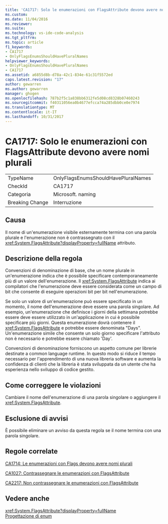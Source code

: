 ```yaml
---
title: 'CA1717: Solo le enumerazioni con FlagsAttribute devono avere nomi plurali | Documenti Microsoft'
ms.custom: 
ms.date: 11/04/2016
ms.reviewer: 
ms.suite: 
ms.technology: vs-ide-code-analysis
ms.tgt_pltfrm: 
ms.topic: article
f1_keywords:
- CA1717
- OnlyFlagsEnumsShouldHavePluralNames
helpviewer_keywords:
- OnlyFlagsEnumsShouldHavePluralNames
- CA1717
ms.assetid: a6855d8b-d78a-42c1-834e-61c31f5572ed
caps.latest.revision: "17"
author: gewarren
ms.author: gewarren
manager: ghogen
ms.openlocfilehash: 787b2f5c1a838bb6312fe5d08cd8328b07460243
ms.sourcegitcommit: f40311056ea0b4677efcca74a285dbb0ce0e7974
ms.translationtype: MT
ms.contentlocale: it-IT
ms.lasthandoff: 10/31/2017
---
```

# <a name="ca1717-only-flagsattribute-enums-should-have-plural-names"></a>CA1717: Solo le enumerazioni con FlagsAttribute devono avere nomi plurali
|||  
|-|-|  
|TypeName|OnlyFlagsEnumsShouldHavePluralNames|  
|CheckId|CA1717|  
|Categoria|Microsoft. naming|  
|Breaking Change|Interruzione|  
  
## <a name="cause"></a>Causa  
 Il nome di un'enumerazione visibile esternamente termina con una parola plurale e l'enumerazione non è contrassegnato con il <xref:System.FlagsAttribute?displayProperty=fullName> attributo.  
  
## <a name="rule-description"></a>Descrizione della regola  
 Convenzioni di denominazione di base, che un nome plurale in un'enumerazione indica che è possibile specificare contemporaneamente più di un valore dell'enumerazione. Il <xref:System.FlagsAttribute> indica ai compilatori che l'enumerazione deve essere considerata come un campo di bit che consente di eseguire operazioni bit per bit nell'enumerazione.  
  
 Se solo un valore di un'enumerazione può essere specificato in un momento, il nome dell'enumerazione deve essere una parola singolare. Ad esempio, un'enumerazione che definisce i giorni della settimana potrebbe essere deve essere utilizzato in un'applicazione in cui è possibile specificare più giorni. Questa enumerazione dovrà contenere il <xref:System.FlagsAttribute> e potrebbe essere denominata "Days". Un'enumerazione simile che consente un solo giorno specificare l'attributo non è necessario e potrebbe essere chiamato 'Day'.  
  
 Convenzioni di denominazione forniscono un aspetto comune per librerie destinate a common language runtime. In questo modo si riduce il tempo necessario per l'apprendimento di una nuova libreria software e aumenta la confidenza di clienti che la libreria è stata sviluppata da un utente che ha esperienza nello sviluppo di codice gestito.  
  
## <a name="how-to-fix-violations"></a>Come correggere le violazioni  
 Cambiare il nome dell'enumerazione di una parola singolare o aggiungere il <xref:System.FlagsAttribute>.  
  
## <a name="when-to-suppress-warnings"></a>Esclusione di avvisi  
 È possibile eliminare un avviso da questa regola se il nome termina con una parola singolare.  
  
## <a name="related-rules"></a>Regole correlate  
 [CA1714: Le enumerazioni con Flags devono avere nomi plurali](../code-quality/ca1714-flags-enums-should-have-plural-names.md)  
  
 [CA1027: Contrassegnare le enumerazioni con FlagsAttribute](../code-quality/ca1027-mark-enums-with-flagsattribute.md)  
  
 [CA2217: Non contrassegnare le enumerazioni con FlagsAttribute](../code-quality/ca2217-do-not-mark-enums-with-flagsattribute.md)  
  
## <a name="see-also"></a>Vedere anche  
 <xref:System.FlagsAttribute?displayProperty=fullName>   
 [Progettazione di enum](/dotnet/standard/design-guidelines/enum)